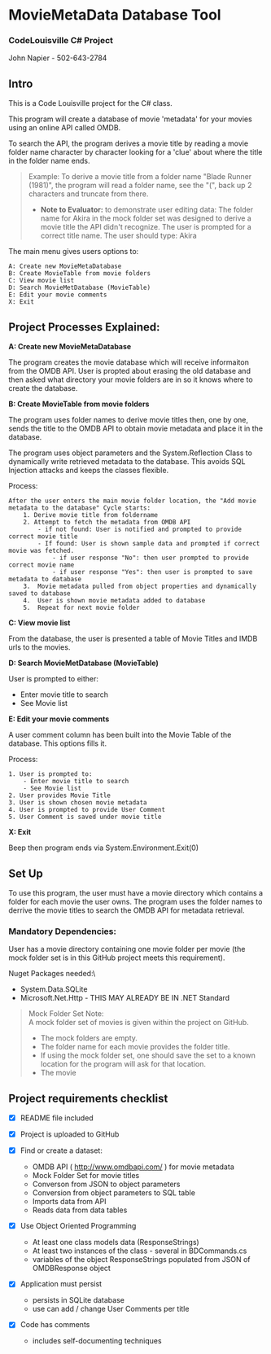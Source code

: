 # MovieMetaData Database Tool

### **CodeLouisville C# Project**
John Napier - 502-643-2784

## Intro
This is a Code Louisville project for the C# class.

This program will create a database of movie 'metadata' for your movies using an online API called OMDB.

To search the API, the program derives a movie title by reading a movie folder name character by character looking for a 'clue' about where the title in the folder name ends.

>Example:  To derive a movie title from a folder name "Blade Runner (1981)", the program will read a folder name, see the "(", back up 2 characters and truncate from there.
>  + **Note to Evaluator:**  to demonstrate user editing data: The folder name for Akira in the mock folder set was designed to derive a movie title the API didn't recognize.  The user is prompted for a correct title name.  The user should type: Akira

The main menu gives users options to:

    A: Create new MovieMetaDatabase
    B: Create MovieTable from movie folders
    C: View movie list
    D: Search MovieMetDatabase (MovieTable)
    E: Edit your movie comments
    X: Exit

## Project Processes Explained:

**A: Create new MovieMetaDatabase**

The program creates the movie database which will receive informaiton from the OMDB API.  User is propted about erasing the old database and then asked what directory your movie folders are in so it knows where to create the database.

**B: Create MovieTable from movie folders**

The program uses folder names to derive movie titles then, one by one, sends the title to the OMDB API to obtain movie metadata and place it in the database.

 The program uses object parameters and the System.Reflection Class to dynamically write retrieved metadata to the database.  This avoids SQL Injection attacks and keeps the classes flexible.

Process:

    After the user enters the main movie folder location, the "Add movie metadata to the database" Cycle starts:
        1. Derive movie title from foldername
        2. Attempt to fetch the metadata from OMDB API
            - if not found: User is notified and prompted to provide correct movie title
            - If found: User is shown sample data and prompted if correct movie was fetched.
                - if user response "No": then user prompted to provide correct movie name
                - if user response "Yes": then user is prompted to save metadata to database
        3.  Movie metadata pulled from object properties and dynamically saved to database
        4.  User is shown movie metadata added to database
        5.  Repeat for next movie folder

**C: View movie list**

 From the database, the user is presented a table of Movie Titles and IMDB urls to the movies.

**D: Search MovieMetDatabase (MovieTable)**

User is prompted to either:
- Enter movie title to search
- See Movie list

**E: Edit your movie comments**

A user comment column has been built into the Movie Table of the database.  This options fills it.

Process:

    1. User is prompted to:
        - Enter movie title to search
        - See Movie list
    2. User provides Movie Title
    3. User is shown chosen movie metadata
    4. User is prompted to provide User Comment
    5. User Comment is saved under movie title

**X: Exit**

Beep then program ends via System.Environment.Exit(0)


## Set Up

To use this program, the user must have a movie directory which contains a folder for each movie the user owns.  The program uses the folder names to derrive the movie titles to search the OMDB API for metadata retrieval.  



### Mandatory Dependencies:

User has a movie directory containing one movie folder per movie (the mock folder set is in this GitHub project meets this requirement).

Nuget Packages needed:\
  - System.Data.SQLite
  - Microsoft.Net.Http - THIS MAY ALREADY BE IN .NET Standard



>Mock Folder Set Note:\
>A mock folder set of movies is given within the project on GitHub.
>  + The mock folders are empty.
>  + The folder name for each movie provides the folder title.
>  + If using the mock folder set, one should save the set to a known location for the program will ask for that location.
>  + The movie 

## Project requirements checklist

- [x] README file included
- [x] Project is uploaded to GitHub
- [x] Find or create a dataset:
  - OMDB API ( http://www.omdbapi.com/ ) for movie metadata
  - Mock Folder Set for movie titles
  - Converson from JSON to object parameters
  - Conversion from object parameters to SQL table
  - Imports data from API
  - Reads data from data tables
- [x] Use Object Oriented Programming
  - At least one class models data (ResponseStrings)
  - At least two instances of the class - several in BDCommands.cs
  - variables of the object ResponseStrings populated from JSON of OMDBResponse object
  
- [x] Application must persist
    - persists in SQLite database
    - use can add / change User Comments per title
- [x] Code has comments
    - includes self-documenting techniques



